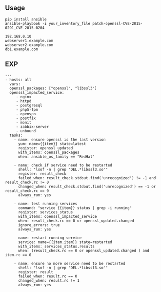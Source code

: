 Usage
-----

    pip install ansible
    ansible-playbook -i your_inventory_file patch-openssl-CVE-2015-0291_CVE-2015-0204

    192.168.0.10
    webserver1.example.com
    webserver2.example.com
    db1.example.com

EXP
---

    ---
    - hosts: all
      vars:
      openssl_packages: ["openssl", "libssl3"]
      openssl_impacted_service:
         - nginx
         - httpd
         - postgresql
         - php5-fpm
         - openvpn
         - postfix
         - monit
         - zabbix-server
         - unbound
      tasks:
        - name: ensure openssl is the last version
          yum: name={{item}} state=latest
          register: openssl_updated
          with_items: openssl_packages
          when: ansible_os_family == "RedHat"

        - name: check if service need to be restarted
          shell: "lsof -n | grep 'DEL.*libssl3.so'"
          register: result_check
          failed_when: result_check.stdout.find('unrecognized') != -1 and result_check.rc != 0
          changed_when: result_check.stdout.find('unrecognized') == -1 or result_check.rc == 0
          always_run: yes

        - name: test running services
          command: "service {{item}} status | grep -i running"
          register: services_status
          with_items: openssl_impacted_service
          when: result_check.rc == 0 or openssl_updated.changed
          ignore_errors: true
          always_run: yes

        - name: restart running service
          service: name={{item.item}} state=restarted
          with_items: services_status.results
          when: (result_check.rc == 0 or openssl_updated.changed ) and item.rc == 0

        - name: ensure no more service need to be restarted
          shell: "lsof -n | grep 'DEL.*libssl3.so'"
          register: result
          failed_when: result.rc == 0
          changed_when: result.rc != 1
          always_run: yes